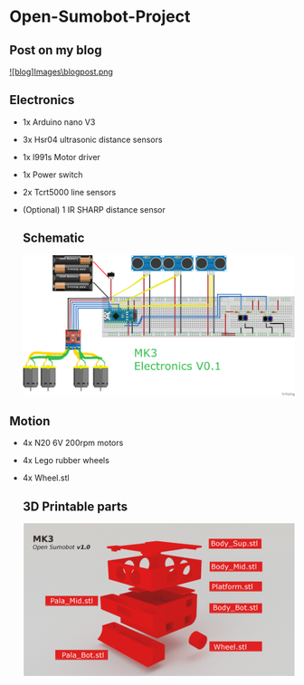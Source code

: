 # Open-Sumobot-Project
## Post on my blog
[![blog]Images\blogpost.png](https://github.com/pablopeza/Open-Sumobot-Project/blob/master/Images/blogpost.png)

## Electronics
* 1x Arduino nano V3
* 3x Hsr04 ultrasonic distance sensors
* 1x l991s Motor driver
* 1x Power switch
* 2x Tcrt5000 line sensors
* (Optional) 1 IR SHARP distance sensor
  ## Schematic

  ![electronics](https://github.com/pablopeza/Open-Sumobot-Project/blob/master/Electronics/Electrical_Scheme_0.1.png)


## Motion
* 4x N20 6V 200rpm motors
* 4x Lego rubber wheels
* 4x Wheel.stl

  ## 3D Printable parts
  ![hw](3D_Printable_Files/image0001.png)
